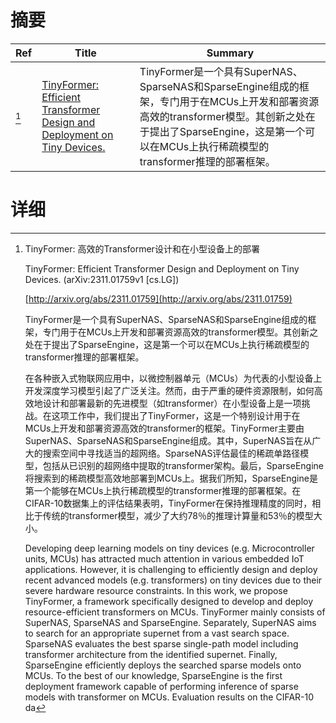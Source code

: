 # 摘要

| Ref | Title | Summary |
| --- | --- | --- |
| [^1] | [TinyFormer: Efficient Transformer Design and Deployment on Tiny Devices.](http://arxiv.org/abs/2311.01759) | TinyFormer是一个具有SuperNAS、SparseNAS和SparseEngine组成的框架，专门用于在MCUs上开发和部署资源高效的transformer模型。其创新之处在于提出了SparseEngine，这是第一个可以在MCUs上执行稀疏模型的transformer推理的部署框架。 |

# 详细

[^1]: TinyFormer: 高效的Transformer设计和在小型设备上的部署

    TinyFormer: Efficient Transformer Design and Deployment on Tiny Devices. (arXiv:2311.01759v1 [cs.LG])

    [http://arxiv.org/abs/2311.01759](http://arxiv.org/abs/2311.01759)

    TinyFormer是一个具有SuperNAS、SparseNAS和SparseEngine组成的框架，专门用于在MCUs上开发和部署资源高效的transformer模型。其创新之处在于提出了SparseEngine，这是第一个可以在MCUs上执行稀疏模型的transformer推理的部署框架。

    

    在各种嵌入式物联网应用中，以微控制器单元（MCUs）为代表的小型设备上开发深度学习模型引起了广泛关注。然而，由于严重的硬件资源限制，如何高效地设计和部署最新的先进模型（如transformer）在小型设备上是一项挑战。在这项工作中，我们提出了TinyFormer，这是一个特别设计用于在MCUs上开发和部署资源高效的transformer的框架。TinyFormer主要由SuperNAS、SparseNAS和SparseEngine组成。其中，SuperNAS旨在从广大的搜索空间中寻找适当的超网络。SparseNAS评估最佳的稀疏单路径模型，包括从已识别的超网络中提取的transformer架构。最后，SparseEngine将搜索到的稀疏模型高效地部署到MCUs上。据我们所知，SparseEngine是第一个能够在MCUs上执行稀疏模型的transformer推理的部署框架。在CIFAR-10数据集上的评估结果表明，TinyFormer在保持推理精度的同时，相比于传统的transformer模型，减少了大约78％的推理计算量和53％的模型大小。

    Developing deep learning models on tiny devices (e.g. Microcontroller units, MCUs) has attracted much attention in various embedded IoT applications. However, it is challenging to efficiently design and deploy recent advanced models (e.g. transformers) on tiny devices due to their severe hardware resource constraints. In this work, we propose TinyFormer, a framework specifically designed to develop and deploy resource-efficient transformers on MCUs. TinyFormer mainly consists of SuperNAS, SparseNAS and SparseEngine. Separately, SuperNAS aims to search for an appropriate supernet from a vast search space. SparseNAS evaluates the best sparse single-path model including transformer architecture from the identified supernet. Finally, SparseEngine efficiently deploys the searched sparse models onto MCUs. To the best of our knowledge, SparseEngine is the first deployment framework capable of performing inference of sparse models with transformer on MCUs. Evaluation results on the CIFAR-10 da
    

